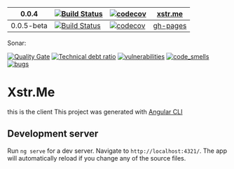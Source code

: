 

|0.0.4|[![Build Status](https://travis-ci.org/guedouari/xstr.me.svg?branch=master)](https://travis-ci.org/guedouari/xstr.me)|[![codecov](https://codecov.io/gh/guedouari/xstr.me/branch/master/graph/badge.svg)](https://codecov.io/gh/guedouari/xstr.me)|[xstr.me](https://xstr.me)|
|---|---|---|---|
|0.0.5-beta|[![Build Status](https://travis-ci.org/guedouari/xstr.me.svg?branch=next)](https://travis-ci.org/guedouari/xstr.me)|[![codecov](https://codecov.io/gh/guedouari/xstr.me/branch/next/graph/badge.svg)](https://codecov.io/gh/guedouari/xstr.me/branch/next)|[gh-pages](https://guedouari.github.io/xstr.me)|

Sonar:

[![Quality Gate](https://sonarcloud.io/api/badges/gate?key=client.xstr.me)](https://sonarcloud.io/dashboard?id=client.xstr.me) [![Technical debt ratio](https://sonarcloud.io/api/badges/measure?key=client.xstr.me&metric=sqale_debt_ratio)](https://sonarcloud.io/dashboard?id=client.xstr.me) [![vulnerabilities](https://sonarcloud.io/api/badges/measure?key=client.xstr.me&metric=vulnerabilities)](https://sonarcloud.io/dashboard?id=client.xstr.me) [![code_smells](https://sonarcloud.io/api/badges/measure?key=client.xstr.me&metric=code_smells)](https://sonarcloud.io/dashboard?id=client.xstr.me) [![bugs](https://sonarcloud.io/api/badges/measure?key=client.xstr.me&metric=bugs)](https://sonarcloud.io/dashboard?id=client.xstr.me)

# Xstr.Me
this is the client
This project was generated with [Angular CLI](https://github.com/angular/angular-cli)

## Development server

Run `ng serve` for a dev server. Navigate to `http://localhost:4321/`. The app will automatically reload if you change any of the source files.

